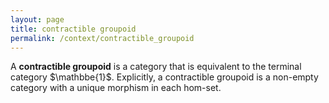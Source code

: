 ```yaml
---
layout: page
title: contractible groupoid
permalink: /context/contractible_groupoid
---
```

A **contractible groupoid** is a category that is equivalent to the terminal category $\mathbbe{1}$. Explicitly, a contractible groupoid is a non-empty category with a unique morphism in each hom-set.
